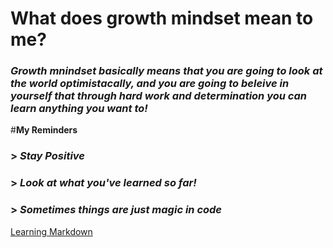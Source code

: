 # **What does growth mindset mean to me?**
### *Growth mnindset basically means that you are going to look at the world optimistacally, and you are going to beleive in yourself that through hard work and determination you can learn anything you want to!*
#**My Reminders**
### > *Stay Positive*
### > *Look at what you've learned so far!*
### > *Sometimes things are just magic in code*
[Learning Markdown](learningmarkdown.md)
